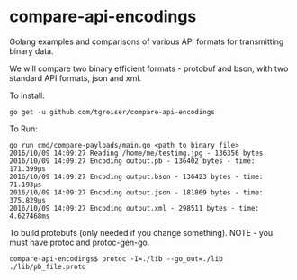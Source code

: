 # compare-api-encodings
Golang examples and comparisons of various API formats for transmitting binary data.

We will compare two binary efficient formats - protobuf and bson, with two standard API 
formats, json and xml.

To install:

	go get -u github.com/tgreiser/compare-api-encodings

To Run:

	go run cmd/compare-payloads/main.go <path to binary file>
	2016/10/09 14:09:27 Reading /home/me/testimg.jpg - 136356 bytes
	2016/10/09 14:09:27 Encoding output.pb - 136402 bytes - time: 171.399µs
	2016/10/09 14:09:27 Encoding output.bson - 136423 bytes - time: 71.193µs
	2016/10/09 14:09:27 Encoding output.json - 181869 bytes - time: 375.829µs
	2016/10/09 14:09:27 Encoding output.xml - 298511 bytes - time: 4.627468ms

To build protobufs (only needed if you change something). NOTE - you must have protoc and protoc-gen-go.

	compare-api-encodings$ protoc -I=./lib --go_out=./lib ./lib/pb_file.proto
